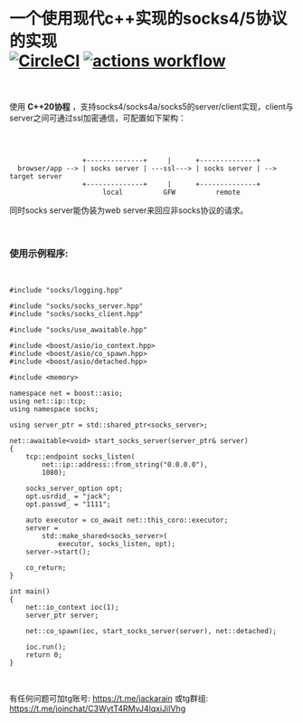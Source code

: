一个使用现代c++实现的socks4/5协议的实现
<BR>
[![CircleCI](https://dl.circleci.com/status-badge/img/gh/Jackarain/libsocks/tree/master.svg?style=shield)](https://dl.circleci.com/status-badge/redirect/gh/Jackarain/libsocks/tree/master)
[![actions workflow](https://github.com/jackarain/libsocks/actions/workflows/Build.yml/badge.svg)](https://github.com/Jackarain/libsocks/actions)
<BR>
<BR>
=======================================

使用 **C++20协程** ，支持socks4/socks4a/socks5的server/client实现，client与server之间可通过ssl加密通信，可配置如下架构：

<BR>

~~~

                  +--------------+     |      +--------------+
  browser/app --> | socks server | ---ssl---> | socks server | --> target server
                  +--------------+     |      +--------------+
                       local          GFW          remote
~~~

同时socks server能伪装为web server来回应非socks协议的请求。

<BR>

### 使用示例程序:
<BR>

```
#include "socks/logging.hpp"

#include "socks/socks_server.hpp"
#include "socks/socks_client.hpp"

#include "socks/use_awaitable.hpp"

#include <boost/asio/io_context.hpp>
#include <boost/asio/co_spawn.hpp>
#include <boost/asio/detached.hpp>

#include <memory>

namespace net = boost::asio;
using net::ip::tcp;
using namespace socks;

using server_ptr = std::shared_ptr<socks_server>;

net::awaitable<void> start_socks_server(server_ptr& server)
{
	tcp::endpoint socks_listen(
		net::ip::address::from_string("0.0.0.0"),
		1080);

	socks_server_option opt;
	opt.usrdid_ = "jack";
	opt.passwd_ = "1111";

	auto executor = co_await net::this_coro::executor;
	server =
		std::make_shared<socks_server>(
			executor, socks_listen, opt);
	server->start();

	co_return;
}

int main()
{
	net::io_context ioc(1);
	server_ptr server;

	net::co_spawn(ioc, start_socks_server(server), net::detached);

	ioc.run();
	return 0;
}
```
<BR>

有任何问题可加tg账号: https://t.me/jackarain 或tg群组: https://t.me/joinchat/C3WytT4RMvJ4lqxiJiIVhg
